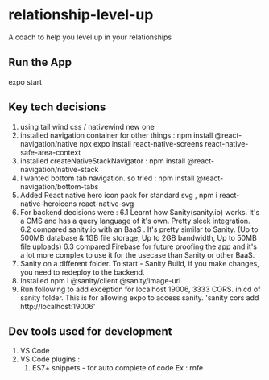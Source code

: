 # relationship-level-up
A coach to help you level up in your relationships


## Run the App
expo start 

## Key tech decisions 
1. using tail wind css / nativewind new one
2. installed navigation container for other things : 
    npm install @react-navigation/native
    npx expo install react-native-screens react-native-safe-area-context
3. installed createNativeStackNavigator : npm install @react-navigation/native-stack
4. I wanted bottom tab navigation. so tried : npm install @react-navigation/bottom-tabs
5. Added React native hero icon pack for standard svg , npm i react-native-heroicons react-native-svg
6. For backend decisions were :
    6.1  Learnt how Sanity(sanity.io) works. It's a CMS and has a query language of it's own. Pretty sleek integration.
    6.2 compared sanity.io with an BaaS . It's pretty similar to Sanity. (Up to 500MB database & 1GB file storage, Up to 2GB bandwidth, Up to 50MB file uploads)
    6.3 compared Firebase for future proofing the app and it's a lot more complex to use it for the usecase than Sanity or other BaaS. 
7. Sanity on a different folder. To start - Sanity Build, if you make changes, you need to redeploy to the backend.
8. Installed npm i @sanity/client @sanity/image-url
9. Run following to  add exception for localhost 19006, 3333 CORS. in cd of sanity folder. This is for allowing expo to access sanity. 'sanity cors add http://localhost:19006'


## Dev tools used for development
1. VS Code 
2. VS Code plugins :
   1. ES7+ snippets - for auto complete of code Ex : rnfe 